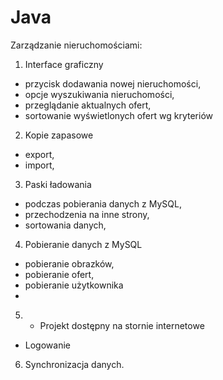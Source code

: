 Java
====
Zarządzanie nieruchomościami:
1.	Interface graficzny
- przycisk dodawania nowej nieruchomości,
- opcje wyszukiwania nieruchomości,
- przeglądanie aktualnych ofert,
- sortowanie wyświetlonych ofert wg kryteriów

2.	Kopie zapasowe
- export,
- import,


3.	Paski ładowania
- podczas pobierania danych z MySQL,
- przechodzenia na inne strony,
- sortowania danych,

4.	Pobieranie danych z MySQL
- pobieranie obrazków,
- pobieranie ofert,
- pobieranie użytkownika
- 
5.	- Projekt dostępny na stornie internetowe
- Logowanie

6.	Synchronizacja danych.

